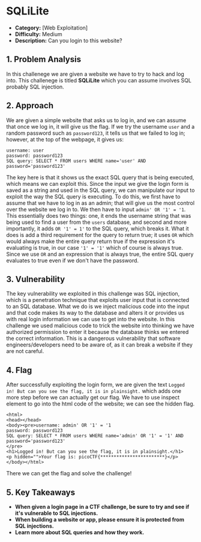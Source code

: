 # SQLiLite

- **Category:** [Web Exploitation]
- **Difficulty:** Medium
- **Description:** Can you login to this website?

## 1. Problem Analysis

In this challenege we are given a website we have to try to hack and log into. This challenege is titled **SQLiLite** which you can assume involves SQL probably SQL injection.

## 2. Approach

We are given a simple website that asks us to log in, and we can assume that once we log in, it will give us the flag. If we try the username `user` and a random password such as `password123`, it tells us that we failed to log in; however, at the top of the webpage, it gives us:

```
username: user
password: password123
SQL query: SELECT * FROM users WHERE name='user' AND password='password123'
```

The key here is that it shows us the exact SQL query that is being executed, which means we can exploit this. Since the input we give the login form is saved as a string and used in the SQL query, we can manipulate our input to exploit the way the SQL query is executing. To do this, we first have to assume that we have to log in as an admin; that will give us the most control over the website we log in to. We then have to input `admin' OR '1' = '1`. This essentially does two things: one, it ends the username string that was being used to find a user from the `users` database, and second and more importantly, it adds `OR '1' = 1'` to the SQL query, which breaks it. What it does is add a third requirement for the query to return true; it uses `OR` which would always make the entire query return true if the expression it's evaluating is true, in our case `'1' = '1'` which of course is always true. Since we use `OR` and an expression that is always true, the entire SQL query evaluates to true even if we don't have the password.

## 3. Vulnerability

The key vulnerability we exploited in this challenge was SQL injection, which is a penetration technique that exploits user input that is connected to an SQL database. What we do is we inject malicious code into the input and that code makes its way to the database and alters it or provides us with real login information we can use to get into the website. In this challenge we used malicious code to trick the website into thinking we have authorized permission to enter it because the database thinks we entered the correct information. This is a dangerous vulnerability that software engineers/developers need to be aware of, as it can break a website if they are not careful.

## 4. Flag

After successfully exploiting the login form, we are given the text `Logged in! But can you see the flag, it is in plainsight.` which adds one more step before we can actually get our flag. We have to use inspect element to go into the html code of the website; we can see the hidden flag.

```
<html>
<head></head>
<body><pre>username: admin' OR '1' = '1
password: password123
SQL query: SELECT * FROM users WHERE name='admin' OR '1' = '1' AND password='password123'
</pre>
<h1>Logged in! But can you see the flag, it is in plainsight.</h1>
<p hidden="">Your flag is: picoCTF{************************}</p></body></html>
```

There we can get the flag and solve the challenge!

## 5. Key Takeaways

- **When given a login page in a CTF challenge, be sure to try and see if it's vulnerable to SQL injections.**
- **When building a website or app, please ensure it is protected from SQL injections.**
- **Learn more about SQL queries and how they work.**
